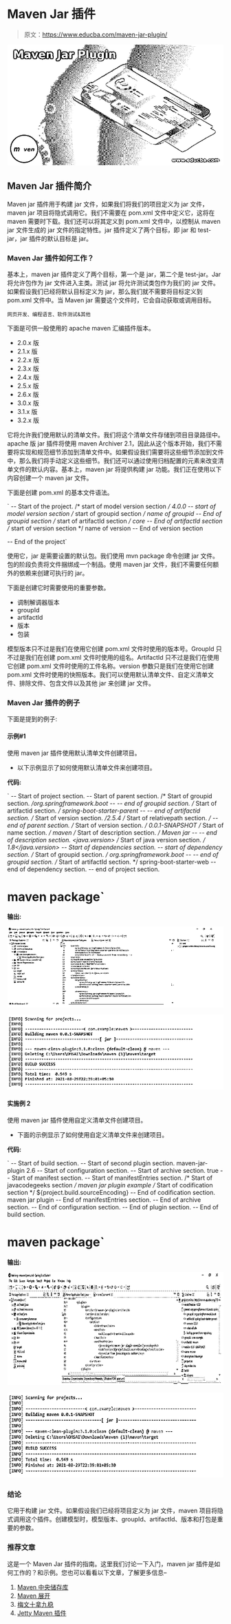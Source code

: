 # Maven Jar 插件

> 原文：<https://www.educba.com/maven-jar-plugin/>

![Maven Jar Plugin](img/80b970d8800f29245818cf26c61a6f5e.png)



## Maven Jar 插件简介

Maven jar 插件用于构建 jar 文件，如果我们将我们的项目定义为 jar 文件，maven jar 项目将隐式调用它。我们不需要在 pom.xml 文件中定义它，这将在 maven 需要时下载。我们还可以将其定义到 pom.xml 文件中，以控制从 maven jar 文件生成的 jar 文件的指定特性。jar 插件定义了两个目标，即 jar 和 test-jar，jar 插件的默认目标是 jar。

### Maven Jar 插件如何工作？

基本上，maven jar 插件定义了两个目标，第一个是 jar，第二个是 test-jar。Jar 将允许包作为 jar 文件进入主类。测试 jar 将允许测试类包作为我们的 jar 文件。如果假设我们已经将默认目标定义为 jar，那么我们就不需要将目标定义到 pom.xml 文件中。当 Maven jar 需要这个文件时，它会自动获取或调用目标。

<small>网页开发、编程语言、软件测试&其他</small>

下面是可供一般使用的 apache maven 汇编插件版本。

*   2.0.x 版
*   2.1.x 版
*   2.2.x 版
*   2.3.x 版
*   2.4.x 版
*   2.5.x 版
*   2.6.x 版
*   3.0.x 版
*   3.1.x 版
*   3.2.x 版

它将允许我们使用默认的清单文件。我们将这个清单文件存储到项目目录路径中。apache 版 jar 插件将使用 maven Archiver 2.1，因此从这个版本开始，我们不需要将实现和规范细节添加到清单文件中。如果假设我们需要将这些细节添加到文件中，那么我们将手动定义这些细节。我们还可以通过使用归档配置的元素来改变清单文件的默认内容。基本上，maven jar 将提供构建 jar 功能。我们正在使用以下内容创建一个 maven jar 文件。

下面是创建 pom.xml 的基本文件语法。

`<project> -- Start of the project.
<modelVersion> /* start of model version section */ 4.0.0</modelVersion> -- start of model version section
<groupId> /* start of groupid section */ name of groupid </groupId> -- End of groupid section
<artifactId> /* start of artifactId section */ core</artifactId> -- End of artifactId section
<version> /* start of version section */ name of version</version> -- End of version section
<!-- <packaging>jar</packaging> -->
</project> -- End of the project`

使用它，jar 是需要设置的默认包。我们使用 mvn package 命令创建 jar 文件。包的阶段负责将文件捆绑成一个制品。使用 maven jar 文件，我们不需要任何额外的依赖来创建可执行的 jar。

下面是创建它时需要使用的重要参数。

*   调制解调器版本
*   groupId
*   artifactId
*   版本
*   包装

模型版本只不过是我们在使用它创建 pom.xml 文件时使用的版本号。GroupId 只不过是我们在创建 pom.xml 文件时使用的组名。ArtifactId 只不过是我们在使用它创建 pom.xml 文件时使用的工件名称。version 参数只是我们在使用它创建 pom.xml 文件时使用的快照版本。我们可以使用默认清单文件、自定义清单文件、排除文件、包含文件以及其他 jar 来创建 jar 文件。

### Maven Jar 插件的例子

下面是提到的例子:

#### 示例#1

使用 maven jar 插件使用默认清单文件创建项目。

*   以下示例显示了如何使用默认清单文件来创建项目。

**代码:**

`<project> -- Start of project section.
<parent> -- Start of parent section.
<groupId> /* Start of groupid section. */org.springframework.boot</groupId> -- -- end of groupid section.
<artifactId> /* Start of artifactid section. */ spring-boot-starter-parent</artifactId> -- -- end of artifactid section.
<version> /* Start of version section. */2.5.4</version>
<relativePath/> /* Start of relativepath section. */ <!-- lookup parent from repository -->
</parent> -- end of parent section.
<version> /* Start of version section. */ 0.0.1-SNAPSHOT</version>
<name> /* Start of name section. */ maven</name>
<description> /* Start of description section. */ Maven jar</description> -- -- end of description section.
<properties>
<java.version> /* Start of java version section. */ 1.8</java.version>
</properties>
<dependencies> -- Start of dependencies section.
<dependency> -- start of dependency section.
<groupId> /* Start of groupid section. */ org.springframework.boot</groupId> -- -- end of groupid section.
<artifactId> /* Start of artifactId section. */ spring-boot-starter-web</artifactId>
</dependency> -- end of dependency section.
</project> -- end of project section.
# maven package`

**输出:**

![Maven Jar Plugin 1](img/b4cc8592308ee26368b992e42dc0a4f8.png)



![Using default manifest file](img/1a638d935d2ad01d19df4b7b81136c72.png)



#### 实施例 2

使用 maven jar 插件使用自定义清单文件创建项目。

*   下面的示例显示了如何使用自定义清单文件来创建项目。

**代码:**

`<build> -- Start of build section.
<plugin> -- Start of second plugin section.
<artifactId>maven-jar-plugin</artifactId>
<version>2.6</version>
<configuration> -- Start of configuration section.
<archive> -- Start of archive section.
<index>true</index>
<manifest> -- Start of manifest section.
</manifest>
<manifestEntries> -- Start of manifestEntries section.
<javacodegeeks> /* Start of javacodegeeks section */ maven jar plugin example</javacodegeeks>
<codification> /* Start of codification section */ ${project.build.sourceEncoding}</codification> -- End of codification section.
<key>maven jar plugin </key>
</manifestEntries> -- End of manifestEntries section.
</archive> -- End of archive section.
</configuration> -- End of configuration section.
</plugin> -- End of plugin section.
</build> -- End of build section.
# maven package`

**输出:**

![Using custom manifest file to create project](img/f8984ae24472ef3b1228f1ba0260cb4a.png)



![Maven Jar Plugin 4](img/dcaff350f78c789193c37951cf3b67d8.png)



### 结论

它用于构建 jar 文件。如果假设我们已经将项目定义为 jar 文件，maven 项目将隐式调用这个插件。创建模型时，模型版本、groupId、artifactId、版本和打包是重要的参数。

### 推荐文章

这是一个 Maven Jar 插件的指南。这里我们讨论一下入门，maven jar 插件是如何工作的？和示例。您也可以看看以下文章，了解更多信息–

1.  [Maven 中央储存库](https://www.educba.com/maven-central-repository/)
2.  [Maven 展开](https://www.educba.com/maven-deploy/)
3.  [梅文十拿九稳](https://www.educba.com/maven-surefire/)
4.  [Jetty Maven 插件](https://www.educba.com/jetty-maven-plugin/)